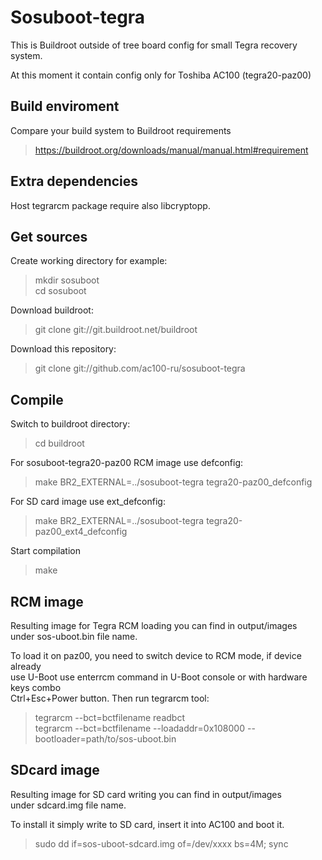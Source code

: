 # Sosuboot-tegra
This is Buildroot outside of tree board config for small Tegra recovery system.

At this moment it contain config only for Toshiba AC100 (tegra20-paz00)

## Build enviroment
Compare your build system to Buildroot requirements
> https://buildroot.org/downloads/manual/manual.html#requirement

## Extra dependencies
Host tegrarcm package require also libcryptopp.

## Get sources
Create working directory for example:
> mkdir sosuboot  
> cd sosuboot  

Download buildroot: 
> git clone git://git.buildroot.net/buildroot

Download this repository:
> git clone git://github.com/ac100-ru/sosuboot-tegra

## Compile
Switch to buildroot directory:
> cd buildroot


For sosuboot-tegra20-paz00 RCM image use defconfig:
> make BR2_EXTERNAL=../sosuboot-tegra tegra20-paz00_defconfig

For SD card image use ext_defconfig:
> make BR2_EXTERNAL=../sosuboot-tegra tegra20-paz00_ext4_defconfig

Start compilation
> make

## RCM image
Resulting image for Tegra RCM loading you can find in output/images  
under sos-uboot.bin file name.  

To load it on paz00, you need to switch device to RCM mode, if device already  
use U-Boot use enterrcm command in U-Boot console or with hardware keys combo  
Ctrl+Esc+Power button. Then run tegrarcm tool:  

> tegrarcm --bct=bctfilename readbct  
> tegrarcm --bct=bctfilename --loadaddr=0x108000 --bootloader=path/to/sos-uboot.bin  

## SDcard image  
Resulting image for SD card writing you can find in output/images  
under sdcard.img file name.  

To install it simply write to SD card, insert it into AC100 and boot it.  
> sudo dd if=sos-uboot-sdcard.img of=/dev/xxxx bs=4M; sync  
